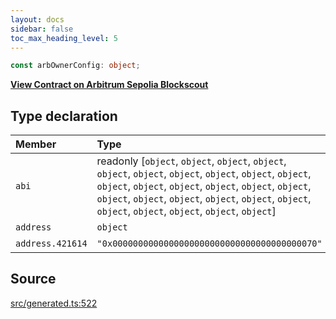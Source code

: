 ```yaml
---
layout: docs
sidebar: false
toc_max_heading_level: 5
---
```


```ts
const arbOwnerConfig: object;
```

[__View Contract on Arbitrum Sepolia Blockscout__](https://sepolia-explorer.arbitrum.io/address/0x0000000000000000000000000000000000000070)

## Type declaration

| Member | Type | Value |
| :------ | :------ | :------ |
| `abi` | readonly [`object`, `object`, `object`, `object`, `object`, `object`, `object`, `object`, `object`, `object`, `object`, `object`, `object`, `object`, `object`, `object`, `object`, `object`, `object`, `object`, `object`, `object`, `object`, `object`, `object`, `object`, `object`] | arbOwnerABI |
| `address` | `object` | arbOwnerAddress |
| `address.421614` | `"0x0000000000000000000000000000000000000070"` | '0x0000000000000000000000000000000000000070' |

## Source

[src/generated.ts:522](https://github.com/OffchainLabs/arbitrum-orbit-sdk/blob/27c24d61cdc7e62a81af29bd04f39d5a3549ecb3/src/generated.ts#L522)
